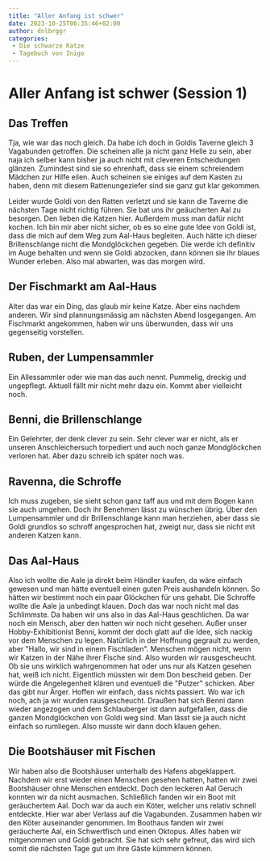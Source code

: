 ```yaml
---
title: "Aller Anfang ist schwer"
date: 2023-10-25T06:35:46+02:00
author: dnlbrggr
categories:
 - Die schwarze Katze
 - Tagebuch von Inigo
---
```


# Aller Anfang ist schwer (Session 1)

## Das Treffen
Tja, wie war das noch gleich. Da habe ich doch in Goldis Taverne gleich 3 Vagabunden getroffen. Die scheinen alle ja nicht ganz Helle zu sein, aber naja ich selber kann bisher ja auch nicht mit cleveren Entscheidungen glänzen. Zumindest sind sie so ehrenhaft, dass sie einem schreiendem Mädchen zur Hilfe eilen. Auch scheinen sie einiges auf dem Kasten zu haben, denn mit diesem Rattenungeziefer sind sie ganz gut klar gekommen.

Leider wurde Goldi von den Ratten verletzt und sie kann die Taverne die nächsten Tage nicht richtig führen. Sie bat uns ihr geäucherten Aal zu besorgen. Den lieben die Katzen hier. Außerdem muss man dafür nicht kochen. Ich bin mir aber nicht sicher, ob es so eine gute Idee von Goldi ist, dass die mich auf dem Weg zum Aal-Haus begleiten. Auch hätte ich dieser Brillenschlange nicht die Mondglöckchen gegeben. Die werde ich definitiv im Auge behalten und wenn sie Goldi abzocken, dann können sie ihr blaues Wunder erleben. Also mal abwarten, was das morgen wird.

## Der Fischmarkt am Aal-Haus
Alter das war ein Ding, das glaub mir keine Katze. Aber eins nachdem anderen.
Wir sind plannungsmässig am nächsten Abend losgegangen. Am Fischmarkt angekommen, haben wir uns überwunden, dass wir uns gegenseitig vorstellen.

## Ruben, der Lumpensammler
Ein Allessammler oder wie man das auch nennt. Pummelig, dreckig und ungepflegt. Aktuell fällt mir nicht mehr dazu ein. Kommt aber vielleicht noch.

## Benni, die Brillenschlange
Ein Gelehrter, der denk clever zu sein. Sehr clever war er nicht, als er unseren Anschleichersuch torpediert und auch noch ganze Mondglöckchen verloren hat. Aber dazu schreib ich später noch was.

## Ravenna, die Schroffe
Ich muss zugeben, sie sieht schon ganz taff aus und mit dem Bogen kann sie auch umgehen. Doch ihr Benehmen lässt zu wünschen übrig. Über den Lumpensammler und dir Brillenschlange kann man herziehen, aber dass sie Goldi grundlos so schroff angesprochen hat, zweigt nur, dass sie nicht mit anderen Katzen kann.

## Das Aal-Haus
Also ich wollte die Aale ja direkt beim Händler kaufen, da wäre einfach gewesen und man hätte eventuell einen guten Preis aushandeln können. So hätten wir bestimmt noch ein paar Glöckchen für uns gehabt. Die Schroffe wollte die Aale ja unbedingt klauen. Doch das war noch nicht mal das Schlimmste. 
Da haben wir uns also in das Aal-Haus geschlichen. Da war noch ein Mensch, aber den hatten wir noch nicht gesehen. Außer unser Hobby-Exhibitionist Benni, kommt der doch glatt auf die Idee, sich nackig vor dem Menschen zu legen. Natürlich in der Hoffnung gegrault zu werden, aber "Hallo, wir sind in einem Fischladen". Menschen mögen nicht, wenn wir Katzen in der Nähe ihrer Fische sind. Also wurden wir rausgescheucht. Ob sie uns wirklich wahrgenommen hat oder uns nur als Katzen gesehen hat, weiß ich nicht. Eigentlich müssten wir dem Don bescheid geben. Der würde die Angelegenheit klären und eventuell die "Putzer" schicken. Aber das gibt nur Ärger. Hoffen wir einfach, dass nichts passiert.
Wo war ich noch, ach ja wir wurden rausgescheucht.  Draußen hat sich Benni dann wieder angezogen und dem Schlauberger ist dann aufgefallen, dass die ganzen Mondglöckchen von Goldi weg sind. Man lässt sie ja auch nicht einfach so rumliegen. Also musste wir dann doch klauen gehen.

## Die Bootshäuser mit Fischen
Wir haben also die Bootshäuser unterhalb des Hafens abgeklappert. Nachdem wir erst wieder einen Menschen gesehen hatten, hatten wir zwei Bootshäuser ohne Menschen entdeckt. Doch den leckeren Aal Geruch konnten wir da nicht ausmachen. Schließlich fanden wir ein Boot mit geräuchertem Aal. Doch war da auch ein Köter, welcher uns relativ schnell entdeckte. Hier war aber Verlass auf die Vagabunden. Zusammen haben wir den Köter auseinander genommen. Im Boothaus fanden wir zwei geräucherte Aal, ein Schwertfisch und einen Oktopus. Alles haben wir mitgenommen und Goldi gebracht. Sie hat sich sehr gefreut, das wird sich somit die nächsten Tage gut um ihre Gäste kümmern können.
